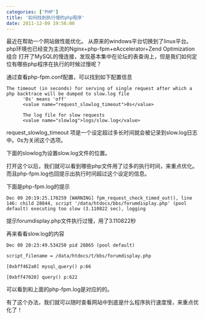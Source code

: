 ```yaml
---
categories: ['PHP']
title: '如何找到执行慢的php程序'
date: 2011-12-09 19:56:00
---
```


最近在帮助一个网站做性能优化。
从原来的windows平台切换到了linux平台。php环境也已经变为主流的Nginx+php-fpm+eAccelerator+Zend Optimization组合
打开了MySQL的慢连接，发现基本集中在论坛的表查询上，但是我们如何定位有哪些php程序在执行的时候过慢呢？

通过查看php-fpm.conf配置，可以找到如下配置信息

``` 
The timeout (in seconds) for serving of single request after which a php backtrace will be dumped to slow.log file
      '0s' means 'off'
      <value name="request_slowlog_timeout">0s</value>

      The log file for slow requests
      <value name="slowlog">logs/slow.log</value>
```

request_slowlog_timeout 项是一个设定超过多长时间就会被记录到slow.log日志中。0s为关闭这个选项。

下面的slowlog为设置slow.log文件的位置。

打开这个以后，我们就可以看到哪些php文件用了过多的执行时间，来重点优化。
而且php-fpm.log也回提示出执行时间超过这个设定的信息。

下面是php-fpm.log的提示

```
Dec 09 20:19:25.170259 [WARNING] fpm_request_check_timed_out(), line 146: child 28844, script '/data/htdocs/bbs/forumdisplay.php' (pool default) executing too slow (3.110822 sec), logging
```

提示forumdisplay.php文件执行过慢，用了3.110822秒

再来看看slow.log的内容

```
Dec 09 20:23:49.534250 pid 28865 (pool default)

script_filename = /data/htdocs/t/bbs/forumdisplay.php

[0xbff462a0] mysql_query() p:66

[0xbff47020] query() p:622
```

可以看到和上面的php-fpm.log是对应的的。

有了这个办法，我们就可以随时查看网站中到底是什么程序执行速度慢，来重点优化了！
